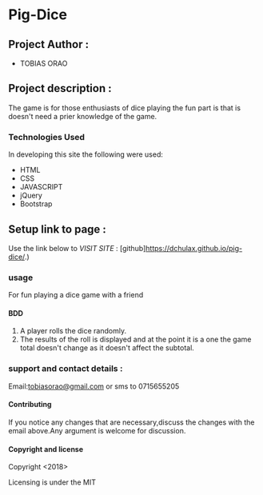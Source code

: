 # Pig-Dice

## Project Author :
-   TOBIAS ORAO


## Project description :

The game is for those enthusiasts of dice playing the fun part is that is doesn't need a prier knowledge of the game.  
### Technologies Used

In developing this site the following were used:

-   HTML
-   CSS
-   JAVASCRIPT
-   jQuery
-   Bootstrap

## Setup link to page :

Use the link below to _VISIT SITE_ : [github]https://dchulax.github.io/pig-dice/.)

### usage

For fun playing a dice game with a friend

#### BDD

1. A player rolls the dice randomly.
2. The results of the roll is displayed and at the point it is a one the game total doesn't change as it doesn't affect the subtotal.

### support and contact details :

Email:tobiasorao@gmail.com or sms to 0715655205

#### Contributing

If you notice any changes that are necessary,discuss the changes with the email above.Any argument is welcome for discussion.

#### Copyright and license

Copyright <2018> <Pig Dice>

Licensing is under the MIT

